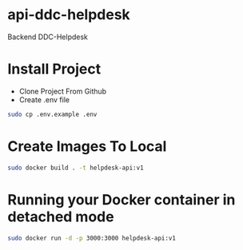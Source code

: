 # api-ddc-helpdesk
Backend DDC-Helpdesk

# Install Project  
- Clone Project From Github
- Create .env file
```bash
sudo cp .env.example .env
```
# Create Images To Local
```bash
sudo docker build . -t helpdesk-api:v1  
```
# Running your Docker container in detached mode
```bash
sudo docker run -d -p 3000:3000 helpdesk-api:v1  
```
